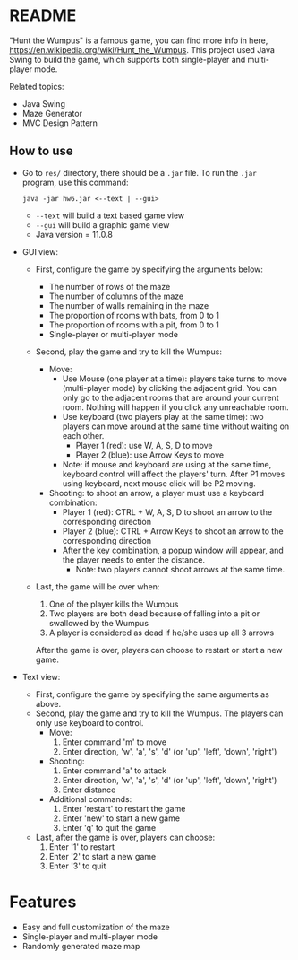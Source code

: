 # README

"Hunt the Wumpus" is a famous game, you can find more info in here, https://en.wikipedia.org/wiki/Hunt_the_Wumpus.
This project used Java Swing to build the game, which supports both single-player and multi-player mode.

Related topics:
* Java Swing
* Maze Generator
* MVC Design Pattern

## How to use
* Go to ```res/``` directory, there should be a  ```.jar``` file. To run the ```.jar``` program, use this command:

    ```
    java -jar hw6.jar <--text | --gui>
    ```
    * ```--text``` will build a text based game view
    * ```--gui``` will build a graphic game view
    * Java version = 11.0.8

* GUI view:
    * First, configure the game by specifying the arguments below:
        * The number of rows of the maze
        * The number of columns of the maze
        * The number of walls remaining in the maze
        * The proportion of rooms with bats, from 0 to 1
        * The proportion of rooms with a pit, from 0 to 1
        * Single-player or multi-player mode
    * Second, play the game and try to kill the Wumpus:
        * Move:
            * Use Mouse (one player at a time): players take turns to move (multi-player mode) by clicking the adjacent grid.
            You can only go to the adjacent rooms that are around your current room. Nothing will happen 
            if you click any unreachable room.
            * Use keyboard (two players play at the same time): two players can move around at the same time without 
            waiting on each other.
                * Player 1 (red): use W, A, S, D to move
                * Player 2 (blue): use Arrow Keys to move
            * Note: if mouse and keyboard are using at the same time, keyboard control will affect the players' turn. After P1 moves
            using keyboard, next mouse click will be P2 moving.
        * Shooting: to shoot an arrow, a player must use a keyboard combination:
            * Player 1 (red): CTRL + W, A, S, D to shoot an arrow to the corresponding direction
            * Player 2 (blue): CTRL + Arrow Keys to shoot an arrow to the corresponding direction
            * After the key combination, a popup window will appear, and the player needs to enter the distance.
                * Note: two players cannot shoot arrows at the same time.
    * Last, the game will be over when:
        1. One of the player kills the Wumpus
        1. Two players are both dead because of falling into a pit or swallowed by the Wumpus
        1. A player is considered as dead if he/she uses up all 3 arrows
        
        After the game is over, players can choose to restart or start a new game.

* Text view:
    * First, configure the game by specifying the same arguments as above.
    * Second, play the game and try to kill the Wumpus. The players can only use keyboard to control.
        * Move: 
            1. Enter command 'm' to move
            1. Enter direction, 'w', 'a', 's', 'd' (or 'up', 'left', 'down', 'right')
        * Shooting: 
            1. Enter command 'a' to attack
            1. Enter direction, 'w', 'a', 's', 'd' (or 'up', 'left', 'down', 'right')
            1. Enter distance
        * Additional commands:
            1. Enter 'restart' to restart the game
            1. Enter 'new' to start a new game
            1. Enter 'q' to quit the game
    * Last, after the game is over, players can choose:
        1. Enter '1' to restart
        1. Enter '2' to start a new game
        1. Enter '3' to quit
       
# Features
* Easy and full customization of the maze
* Single-player and multi-player mode
* Randomly generated maze map